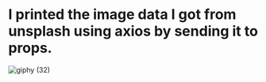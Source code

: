 # I printed the image data I got from unsplash using axios by sending it to props.
![giphy (32)](https://github.com/Bahadir-Uysal/ApiCall/assets/149229956/fb90b618-e607-4f57-8150-532fd262d5d9)
